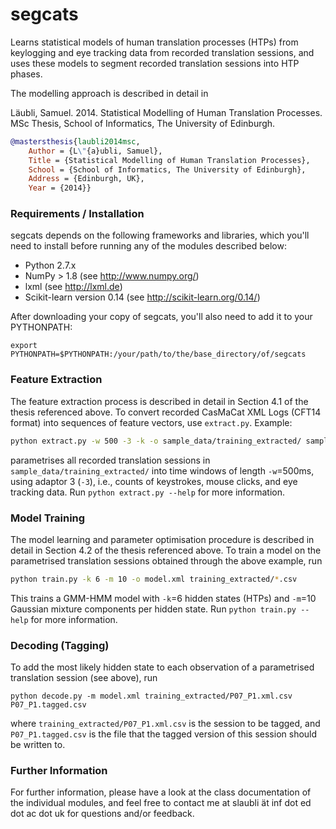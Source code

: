 segcats
=======

Learns statistical models of human translation processes (HTPs) from keylogging and eye tracking data from recorded translation sessions, and uses these models to segment recorded translation sessions into HTP phases.

The modelling approach is described in detail in

Läubli, Samuel. 2014. Statistical Modelling of Human Translation Processes.
MSc Thesis, School of Informatics, The University of Edinburgh.

```bibtex
@mastersthesis{laubli2014msc,
	Author = {L\"{a}ubli, Samuel},
	Title = {Statistical Modelling of Human Translation Processes},
	School = {School of Informatics, The University of Edinburgh},
	Address = {Edinburgh, UK},
	Year = {2014}}
```

### Requirements / Installation

segcats depends on the following frameworks and libraries, which you'll need to install before running any of the modules described below:

* Python 2.7.x
* NumPy > 1.8 (see http://www.numpy.org/)
* lxml (see http://lxml.de)
* Scikit-learn version 0.14 (see http://scikit-learn.org/0.14/)

After downloading your copy of segcats, you'll also need to add it to your PYTHONPATH:

```
export PYTHONPATH=$PYTHONPATH:/your/path/to/the/base_directory/of/segcats
```


### Feature Extraction

The feature extraction process is described in detail in Section 4.1 of the thesis referenced above. To convert recorded CasMaCat XML Logs (CFT14 format) into sequences of feature vectors, use `extract.py`. Example:

```bash
python extract.py -w 500 -3 -k -o sample_data/training_extracted/ sample_data/training/*.xml
```

parametrises all recorded translation sessions in ```sample_data/training_extracted/``` into time windows of length ```-w```=500ms, using adaptor 3 (```-3```), i.e., counts of keystrokes, mouse clicks, and eye tracking data. Run ```python extract.py --help``` for more information.


### Model Training

The model learning and parameter optimisation procedure is described in detail in Section 4.2 of the thesis referenced above. To train a model on the parametrised translation sessions obtained through the above example, run

```bash
python train.py -k 6 -m 10 -o model.xml training_extracted/*.csv
```

This trains a GMM-HMM model with ```-k```=6 hidden states (HTPs) and ```-m```=10 Gaussian mixture components per hidden state. Run ```python train.py --help``` for more information.


### Decoding (Tagging)

To add the most likely hidden state to each observation of a parametrised translation session (see above), run

```
python decode.py -m model.xml training_extracted/P07_P1.xml.csv P07_P1.tagged.csv
```

where ```training_extracted/P07_P1.xml.csv``` is the session to be tagged, and ```P07_P1.tagged.csv``` is the file that the tagged version of this session should be written to.


### Further Information

For further information, please have a look at the class documentation of the individual modules, and feel free to contact me at slaubli ät inf dot ed dot ac dot uk for questions and/or feedback.
